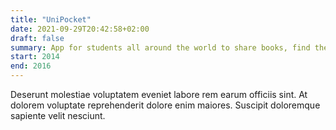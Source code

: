 ```yaml
---
title: "UniPocket"
date: 2021-09-29T20:42:58+02:00
draft: false
summary: App for students all around the world to share books, find the best lunch deals and much more.
start: 2014
end: 2016
---
```


Deserunt molestiae voluptatem eveniet labore rem earum officiis sint. At dolorem voluptate reprehenderit dolore enim maiores. Suscipit doloremque sapiente velit nesciunt.